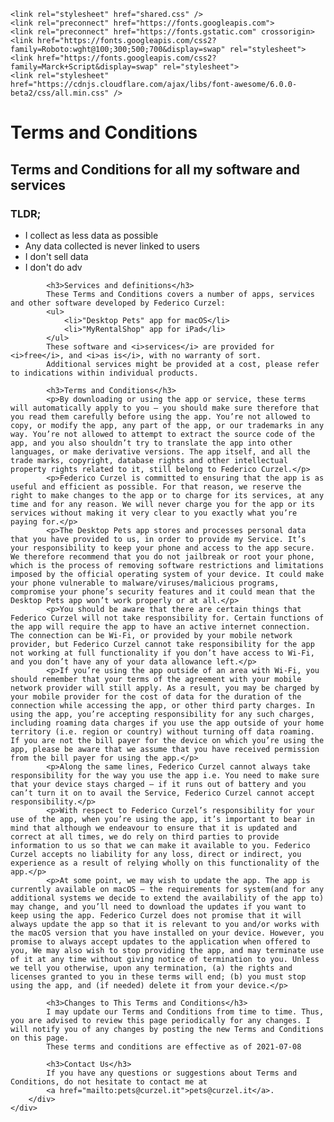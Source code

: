 <html>

<head>
    <title>Terms and Conditions</title>
    <meta name="viewport" content="width=device-width, initial-scale=1.0">

    <link rel="stylesheet" href="shared.css" />
    <link rel="preconnect" href="https://fonts.googleapis.com">
    <link rel="preconnect" href="https://fonts.gstatic.com" crossorigin>
    <link href="https://fonts.googleapis.com/css2?family=Roboto:wght@100;300;500;700&display=swap" rel="stylesheet">
    <link href="https://fonts.googleapis.com/css2?family=Marck+Script&display=swap" rel="stylesheet">
    <link rel="stylesheet" href="https://cdnjs.cloudflare.com/ajax/libs/font-awesome/6.0.0-beta2/css/all.min.css" />
</head>

<body>
    <div class="content">
        <h1>Terms and Conditions</h1>
        <h2>Terms and Conditions for all my software and services</h2>
        <div>
            <h3>TLDR;</h3>
            <ul>
                <li>I collect as less data as possible</li>
                <li>Any data collected is never linked to users</li>
                <li>I don't sell data</li>
                <li>I don't do adv</li>
            </ul>

            <h3>Services and definitions</h3>
            These Terms and Conditions covers a number of apps, services and other software developed by Federico Curzel:
            <ul>
                <li>"Desktop Pets" app for macOS</li>
                <li>"MyRentalShop" app for iPad</li>
            </ul>
            These software and <i>services</i> are provided for <i>free</i>, and <i>as is</i>, with no warranty of sort.
            Additional services might be provided at a cost, please refer to indications within individual products.
        
            <h3>Terms and Conditions</h3>
            <p>By downloading or using the app or service, these terms will automatically apply to you – you should make sure therefore that you read them carefully before using the app. You’re not allowed to copy, or modify the app, any part of the app, or our trademarks in any way. You’re not allowed to attempt to extract the source code of the app, and you also shouldn’t try to translate the app into other languages, or make derivative versions. The app itself, and all the trade marks, copyright, database rights and other intellectual property rights related to it, still belong to Federico Curzel.</p>            
            <p>Federico Curzel is committed to ensuring that the app is as useful and efficient as possible. For that reason, we reserve the right to make changes to the app or to charge for its services, at any time and for any reason. We will never charge you for the app or its services without making it very clear to you exactly what you’re paying for.</p>            
            <p>The Desktop Pets app stores and processes personal data that you have provided to us, in order to provide my Service. It’s your responsibility to keep your phone and access to the app secure. We therefore recommend that you do not jailbreak or root your phone, which is the process of removing software restrictions and limitations imposed by the official operating system of your device. It could make your phone vulnerable to malware/viruses/malicious programs, compromise your phone’s security features and it could mean that the Desktop Pets app won’t work properly or at all.</p>            
            <p>You should be aware that there are certain things that Federico Curzel will not take responsibility for. Certain functions of the app will require the app to have an active internet connection. The connection can be Wi-Fi, or provided by your mobile network provider, but Federico Curzel cannot take responsibility for the app not working at full functionality if you don’t have access to Wi-Fi, and you don’t have any of your data allowance left.</p>            
            <p>If you’re using the app outside of an area with Wi-Fi, you should remember that your terms of the agreement with your mobile network provider will still apply. As a result, you may be charged by your mobile provider for the cost of data for the duration of the connection while accessing the app, or other third party charges. In using the app, you’re accepting responsibility for any such charges, including roaming data charges if you use the app outside of your home territory (i.e. region or country) without turning off data roaming. If you are not the bill payer for the device on which you’re using the app, please be aware that we assume that you have received permission from the bill payer for using the app.</p>            
            <p>Along the same lines, Federico Curzel cannot always take responsibility for the way you use the app i.e. You need to make sure that your device stays charged – if it runs out of battery and you can’t turn it on to avail the Service, Federico Curzel cannot accept responsibility.</p>            
            <p>With respect to Federico Curzel’s responsibility for your use of the app, when you’re using the app, it’s important to bear in mind that although we endeavour to ensure that it is updated and correct at all times, we do rely on third parties to provide information to us so that we can make it available to you. Federico Curzel accepts no liability for any loss, direct or indirect, you experience as a result of relying wholly on this functionality of the app.</p>            
            <p>At some point, we may wish to update the app. The app is currently available on macOS – the requirements for system(and for any additional systems we decide to extend the availability of the app to) may change, and you’ll need to download the updates if you want to keep using the app. Federico Curzel does not promise that it will always update the app so that it is relevant to you and/or works with the macOS version that you have installed on your device. However, you promise to always accept updates to the application when offered to you, We may also wish to stop providing the app, and may terminate use of it at any time without giving notice of termination to you. Unless we tell you otherwise, upon any termination, (a) the rights and licenses granted to you in these terms will end; (b) you must stop using the app, and (if needed) delete it from your device.</p>

            <h3>Changes to This Terms and Conditions</h3>
            I may update our Terms and Conditions from time to time. Thus, you are advised to review this page periodically for any changes. I will notify you of any changes by posting the new Terms and Conditions on this page.
            These terms and conditions are effective as of 2021-07-08

            <h3>Contact Us</h3>
            If you have any questions or suggestions about Terms and Conditions, do not hesitate to contact me at
            <a href="mailto:pets@curzel.it">pets@curzel.it</a>.
        </div>
    </div>
</body>

</html>